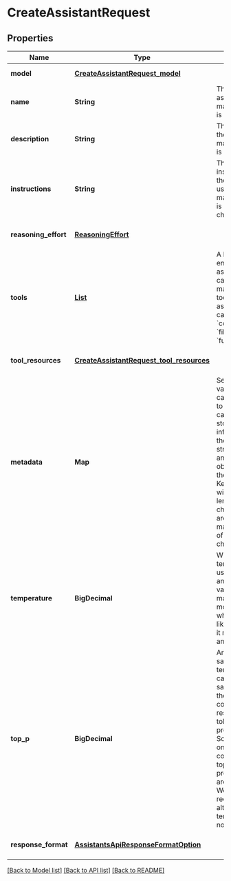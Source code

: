 # CreateAssistantRequest
## Properties

| Name | Type | Description | Notes |
|------------ | ------------- | ------------- | -------------|
| **model** | [**CreateAssistantRequest_model**](CreateAssistantRequest_model.md) |  | [default to null] |
| **name** | **String** | The name of the assistant. The maximum length is 256 characters.  | [optional] [default to null] |
| **description** | **String** | The description of the assistant. The maximum length is 512 characters.  | [optional] [default to null] |
| **instructions** | **String** | The system instructions that the assistant uses. The maximum length is 256,000 characters.  | [optional] [default to null] |
| **reasoning\_effort** | [**ReasoningEffort**](ReasoningEffort.md) |  | [optional] [default to null] |
| **tools** | [**List**](AssistantObject_tools_inner.md) | A list of tool enabled on the assistant. There can be a maximum of 128 tools per assistant. Tools can be of types &#x60;code_interpreter&#x60;, &#x60;file_search&#x60;, or &#x60;function&#x60;.  | [optional] [default to []] |
| **tool\_resources** | [**CreateAssistantRequest_tool_resources**](CreateAssistantRequest_tool_resources.md) |  | [optional] [default to null] |
| **metadata** | **Map** | Set of 16 key-value pairs that can be attached to an object. This can be useful for storing additional information about the object in a structured format, and querying for objects via API or the dashboard.   Keys are strings with a maximum length of 64 characters. Values are strings with a maximum length of 512 characters.  | [optional] [default to null] |
| **temperature** | **BigDecimal** | What sampling temperature to use, between 0 and 2. Higher values like 0.8 will make the output more random, while lower values like 0.2 will make it more focused and deterministic.  | [optional] [default to 1] |
| **top\_p** | **BigDecimal** | An alternative to sampling with temperature, called nucleus sampling, where the model considers the results of the tokens with top_p probability mass. So 0.1 means only the tokens comprising the top 10% probability mass are considered.  We generally recommend altering this or temperature but not both.  | [optional] [default to 1] |
| **response\_format** | [**AssistantsApiResponseFormatOption**](AssistantsApiResponseFormatOption.md) |  | [optional] [default to null] |

[[Back to Model list]](../README.md#documentation-for-models) [[Back to API list]](../README.md#documentation-for-api-endpoints) [[Back to README]](../README.md)

